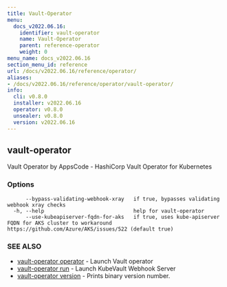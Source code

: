 ```yaml
---
title: Vault-Operator
menu:
  docs_v2022.06.16:
    identifier: vault-operator
    name: Vault-Operator
    parent: reference-operator
    weight: 0
menu_name: docs_v2022.06.16
section_menu_id: reference
url: /docs/v2022.06.16/reference/operator/
aliases:
- /docs/v2022.06.16/reference/operator/vault-operator/
info:
  cli: v0.8.0
  installer: v2022.06.16
  operator: v0.8.0
  unsealer: v0.8.0
  version: v2022.06.16
---
```


## vault-operator

Vault Operator by AppsCode - HashiCorp Vault Operator for Kubernetes

### Options

```
      --bypass-validating-webhook-xray   if true, bypasses validating webhook xray checks
  -h, --help                             help for vault-operator
      --use-kubeapiserver-fqdn-for-aks   if true, uses kube-apiserver FQDN for AKS cluster to workaround https://github.com/Azure/AKS/issues/522 (default true)
```

### SEE ALSO

* [vault-operator operator](/docs/v2022.06.16/reference/operator/vault-operator_operator)	 - Launch Vault operator
* [vault-operator run](/docs/v2022.06.16/reference/operator/vault-operator_run)	 - Launch KubeVault Webhook Server
* [vault-operator version](/docs/v2022.06.16/reference/operator/vault-operator_version)	 - Prints binary version number.


